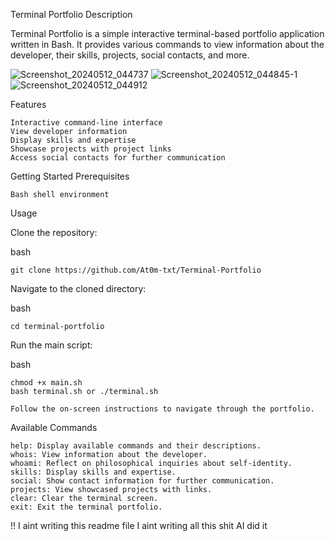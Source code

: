 
Terminal Portfolio
Description

Terminal Portfolio is a simple interactive terminal-based portfolio application written in Bash. It provides various commands to view information about the developer, their skills, projects, social contacts, and more.

![Screenshot_20240512_044737](https://github.com/At0m-txt/Terminal-Portfolio/assets/153441206/57eca62e-abef-4bdd-b755-8f068db6dcdf)
![Screenshot_20240512_044845-1](https://github.com/At0m-txt/Terminal-Portfolio/assets/153441206/298780ec-431a-43bb-880f-3767a204ad56)
![Screenshot_20240512_044912](https://github.com/At0m-txt/Terminal-Portfolio/assets/153441206/8919a924-5640-4db4-9eac-3ff952427a08)


Features

    Interactive command-line interface
    View developer information
    Display skills and expertise
    Showcase projects with project links
    Access social contacts for further communication

Getting Started
Prerequisites

    Bash shell environment

Usage

  Clone the repository:

   bash

    git clone https://github.com/At0m-txt/Terminal-Portfolio

Navigate to the cloned directory:

bash

    cd terminal-portfolio

Run the main script:

bash

    chmod +x main.sh
    bash terminal.sh or ./terminal.sh

    Follow the on-screen instructions to navigate through the portfolio.

Available Commands

    help: Display available commands and their descriptions.
    whois: View information about the developer.
    whoami: Reflect on philosophical inquiries about self-identity.
    skills: Display skills and expertise.
    social: Show contact information for further communication.
    projects: View showcased projects with links.
    clear: Clear the terminal screen.
    exit: Exit the terminal portfolio.
!! I aint writing this readme file I aint writing all this shit AI did it
